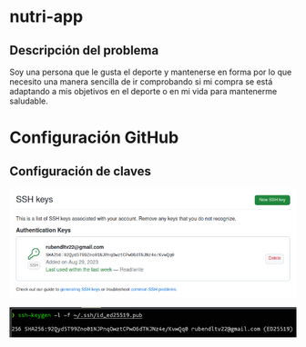 # nutri-app

## Descripción del problema

Soy una persona que le gusta el deporte y mantenerse en forma por lo que necesito una manera
sencilla de ir comprobando si mi compra se está adaptando a mis objetivos en el deporte o en
mi vida para mantenerme saludable.

# Configuración GitHub

## Configuración de claves

![Clave en GitHub](./doc/clave_github.png)

![Comprobación clave equipo local](./doc/comprobacion_clave_equipo_local.png)

